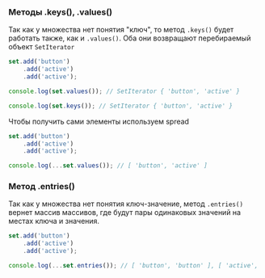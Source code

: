 ### Методы .keys(), .values()

Так как у множества нет понятия "ключ", то метод `.keys()` будет работать также, как и `.values()`. Оба они возвращают перебираемый объект `SetIterator`

```js
set.add('button')
	.add('active')
	.add('active');

console.log(set.values()); // SetIterator { 'button', 'active' }

console.log(set.keys()); // SetIterator { 'button', 'active' }
```

Чтобы получить сами элементы используем spread

```js
set.add('button')
	.add('active')
	.add('active');

console.log(...set.values()); // [ 'button', 'active' ]
```

### Метод .entries()
Так как у множества нет понятия ключ-значение, метод `.entries()` вернет массив массивов, где будут пары одинаковых значений на местах ключа и значения.

```js
set.add('button')
	.add('active')
	.add('active');

console.log(...set.entries()); // [ 'button', 'button' ], [ 'active', 'active' ]
```